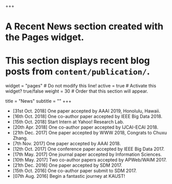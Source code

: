 +++
# A Recent News section created with the Pages widget.
# This section displays recent blog posts from `content/publication/`.

widget = "pages"  # Do not modify this line!
active = true  # Activate this widget? true/false
weight = 30  # Order that this section will appear.

title = "News"
subtitle = ""
+++

- [31st Oct. 2018] One paper accepted by AAAI 2019, Honolulu, Hawaii.
- [16th Oct. 2018] One co-author paper accepted by IEEE Big Data 2018.
- [15th Oct. 2018] Start Intern at Yahoo! Research Lab.
- [20th Apr. 2018] One co-author paper accepted by IJCAI-ECAI 2018.
- [21th Dec. 2017] One paper accepted by WWW 2018, Congrats to Chuxu Zhang.
- [7th Nov. 2017] One paper accepted by AAAI 2018.
- [12th Oct. 2017] One conference paper accepted by IEEE Big Data 2017.
- [17th May. 2017] One journal paper accepted by Information Sciences.
- [10th May. 2017] Two co-author papers accepted by APWeb/WAIM 2017.
- [21th Dec. 2016] One paper accepted by SDM 2017.
- [15th Oct. 2016]  One co-author paper submit to SDM 2017.
- [07th Aug. 2016] Begin a fantastic journey at KAUST! 